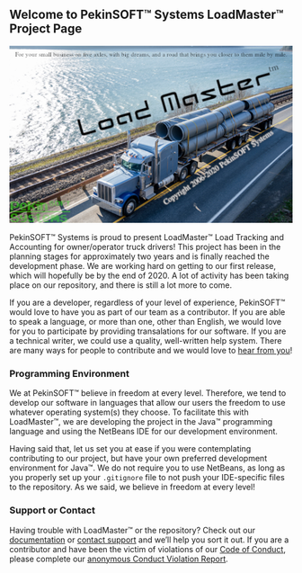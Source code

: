 ## Welcome to PekinSOFT™ Systems LoadMaster™ Project Page

<img src="https://github.com/PekinSOFT-Systems/LoadMaster-Images/blob/master/Images/logo.png" alt="LoadMaster™ Splash" />

PekinSOFT™ Systems is proud to present LoadMaster™ Load Tracking and Accounting for owner/operator truck drivers! This project has been in the planning stages for approximately two years and is finally reached the development phase. We are working hard on getting to our first release, which will hopefully be by the end of 2020. A lot of activity has been taking place on our repository, and there is still a lot more to come.

If you are a developer, regardless of your level of experience, PekinSOFT™ would love to have you as part of our team as a contributor. If you are able to speak a language, or more than one, other than English, we would love for you to participate by providing transalations for our software. If you are a technical writer, we could use a quality, well-written help system. There are many ways for people to contribute and we would love to [hear from you](mailto:sean@pekinsoft.com)!

### Programming Environment

We at PekinSOFT™ believe in freedom at every level. Therefore, we tend to develop our software in languages that allow our users the freedom to use whatever operating system(s) they choose. To facilitate this with LoadMaster™, we are developing the project in the Java™ programming language and using the NetBeans IDE for our development environment.

Having said that, let us set you at ease if you were contemplating contributing to our project, but have your own preferred development environment for Java™. We do not require you to use NetBeans, as long as you properly set up your `.gitignore` file to not push your IDE-specific files to the repository. As we said, we believe in freedom at every level!

### Support or Contact

Having trouble with LoadMaster™ or the repository? Check out our [documentation](https://github.com/PekinSOFT-Systems/LoadMaster/wiki) or [contact support](mailto:sean@pekinsoft.com) and we’ll help you sort it out. If you are a contributor and have been the victim of violations of our [Code of Conduct](https://github.com/PekinSOFT-Systems/LoadMaster/blob/master/CODE-OF-CONDUCT.md), please complete our [anonymous Conduct Violation Report](https://docs.google.com/forms/d/e/1FAIpQLSchEuADOxfIsX1C5EQ_KYwhy400Xv4_b5dx42IkILIypdvjQQ/viewform).
